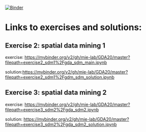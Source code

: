[![Binder](https://mybinder.org/badge_logo.svg)](https://mybinder.org/v2/gh/mie-lab/GDA20/master)

# Links to exercises and solutions:

## Exercise 2: spatial data mining 1
exercise: https://mybinder.org/v2/gh/mie-lab/GDA20/master?filepath=exercise2_sdm1%2Fgda_sdm_main.ipynb

solution:https://mybinder.org/v2/gh/mie-lab/GDA20/master?filepath=exercise2_sdm1%2Fgdm_sdm_solution.ipynb

## Exercise 3: spatial data mining 2
exercise: https://mybinder.org/v2/gh/mie-lab/GDA20/master?filepath=exercise3_sdm2%2Fgda_sdm2.ipynb

solution: https://mybinder.org/v2/gh/mie-lab/GDA20/master?filepath=exercise3_sdm2%2Fgda_sdm2_solution.ipynb
